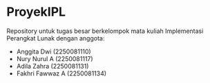 # ProyekIPL
Repository untuk tugas besar berkelompok mata kuliah Implementasi Perangkat Lunak dengan anggota:
- Anggita Dwi (2250081110)
- Nury Nurul A (2250081117)
- Adila Zahra (2250081131)
- Fakhri Fawwaz A (2250081134)
